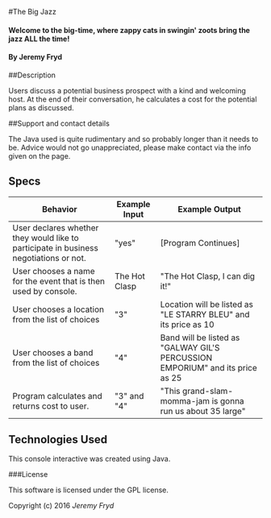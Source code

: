 #The Big Jazz

#### Welcome to the big-time, where zappy cats in swingin' zoots bring the jazz ALL the time!

#### By Jeremy Fryd

##Description

Users discuss a potential business prospect with a kind and welcoming host. At the end of their conversation, he calculates a cost for the potential plans as discussed.

##Support and contact details

The Java used is quite rudimentary and so probably longer than it needs to be. Advice would not go unappreciated, please make contact via the info given on the page.

## Specs


|Behavior| Example Input| Example Output|
|---|---|---|
|User declares whether they would like to participate in business negotiations or not. | "yes" | [Program Continues] |
|User chooses a name for the event that is then used by console. | The Hot Clasp | "The Hot Clasp, I can dig it!" |
|User chooses a location from the list of choices | "3" | Location will be listed as "LE STARRY BLEU" and its price as 10 |
|User chooses a band from the list of choices | "4" | Band will be listed as "GALWAY GIL'S PERCUSSION EMPORIUM" and its price as 25 |
|Program calculates and returns cost to user. | "3" and "4" | "This grand-slam-momma-jam is gonna run us about 35 large"|

## Technologies Used

This console interactive was created using Java.

###License

This software is licensed under the GPL license.

Copyright (c) 2016 _Jeremy Fryd_
